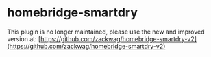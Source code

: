 # homebridge-smartdry

This plugin is no longer maintained, please use the new and improved version at: [https://github.com/zackwag/homebridge-smartdry-v2](https://github.com/zackwag/homebridge-smartdry-v2)